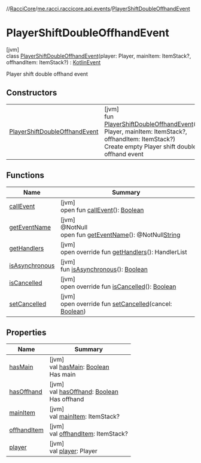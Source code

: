 //[RacciCore](../../../index.md)/[me.racci.raccicore.api.events](../index.md)/[PlayerShiftDoubleOffhandEvent](index.md)

# PlayerShiftDoubleOffhandEvent

[jvm]\
class [PlayerShiftDoubleOffhandEvent](index.md)(player: Player, mainItem: ItemStack?, offhandItem: ItemStack?) : [KotlinEvent](../-kotlin-event/index.md)

Player shift double offhand event

## Constructors

| | |
|---|---|
| [PlayerShiftDoubleOffhandEvent](-player-shift-double-offhand-event.md) | [jvm]<br>fun [PlayerShiftDoubleOffhandEvent](-player-shift-double-offhand-event.md)(player: Player, mainItem: ItemStack?, offhandItem: ItemStack?)<br>Create empty Player shift double offhand event |

## Functions

| Name | Summary |
|---|---|
| [callEvent](../-day-event/index.md#-1071638799%2FFunctions%2F-1216412040) | [jvm]<br>open fun [callEvent](../-day-event/index.md#-1071638799%2FFunctions%2F-1216412040)(): [Boolean](https://kotlinlang.org/api/latest/jvm/stdlib/kotlin/-boolean/index.html) |
| [getEventName](../-day-event/index.md#1147460734%2FFunctions%2F-1216412040) | [jvm]<br>@NotNull<br>open fun [getEventName](../-day-event/index.md#1147460734%2FFunctions%2F-1216412040)(): @NotNull[String](https://kotlinlang.org/api/latest/jvm/stdlib/kotlin/-string/index.html) |
| [getHandlers](../-kotlin-event/get-handlers.md) | [jvm]<br>open override fun [getHandlers](../-kotlin-event/get-handlers.md)(): HandlerList |
| [isAsynchronous](../-day-event/index.md#-706610981%2FFunctions%2F-1216412040) | [jvm]<br>fun [isAsynchronous](../-day-event/index.md#-706610981%2FFunctions%2F-1216412040)(): [Boolean](https://kotlinlang.org/api/latest/jvm/stdlib/kotlin/-boolean/index.html) |
| [isCancelled](../-kotlin-event/is-cancelled.md) | [jvm]<br>open override fun [isCancelled](../-kotlin-event/is-cancelled.md)(): [Boolean](https://kotlinlang.org/api/latest/jvm/stdlib/kotlin/-boolean/index.html) |
| [setCancelled](../-kotlin-event/set-cancelled.md) | [jvm]<br>open override fun [setCancelled](../-kotlin-event/set-cancelled.md)(cancel: [Boolean](https://kotlinlang.org/api/latest/jvm/stdlib/kotlin/-boolean/index.html)) |

## Properties

| Name | Summary |
|---|---|
| [hasMain](has-main.md) | [jvm]<br>val [hasMain](has-main.md): [Boolean](https://kotlinlang.org/api/latest/jvm/stdlib/kotlin/-boolean/index.html)<br>Has main |
| [hasOffhand](has-offhand.md) | [jvm]<br>val [hasOffhand](has-offhand.md): [Boolean](https://kotlinlang.org/api/latest/jvm/stdlib/kotlin/-boolean/index.html)<br>Has offhand |
| [mainItem](main-item.md) | [jvm]<br>val [mainItem](main-item.md): ItemStack? |
| [offhandItem](offhand-item.md) | [jvm]<br>val [offhandItem](offhand-item.md): ItemStack? |
| [player](player.md) | [jvm]<br>val [player](player.md): Player |
